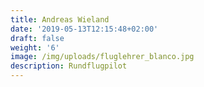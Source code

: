 ```yaml
---
title: Andreas Wieland
date: '2019-05-13T12:15:48+02:00'
draft: false
weight: '6'
image: /img/uploads/fluglehrer_blanco.jpg
description: Rundflugpilot
---
```


